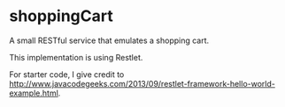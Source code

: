 # shoppingCart
A small RESTful service that emulates a shopping cart.


This implementation is using Restlet.

For starter code, I give credit to  http://www.javacodegeeks.com/2013/09/restlet-framework-hello-world-example.html.